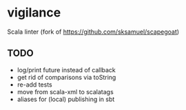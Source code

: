 # vigilance
Scala linter (fork of https://github.com/sksamuel/scapegoat)


## TODO

- log/print future instead of callback
- get rid of comparisons via toString
- re-add tests
- move from scala-xml to scalatags
- aliases for (local) publishing in sbt